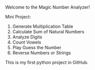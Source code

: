 Welcome to the Magic Number Analyzer!

Mini Project:
1. Generate Multiplication Table
2. Calculate Sum of Natural Numbers
3. Analyze Digits
4. Count Vowels
5. Play Guess the Number
6. Reverse Numbers or Strings

This is my first python project in GitHub.
